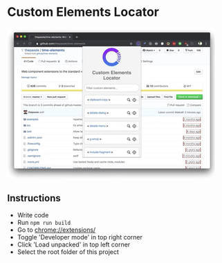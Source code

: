 # Custom Elements Locator

![demo](./meta_assets/giphytime.gif)

## Instructions

- Write code
- Run `npm run build`
- Go to [chrome://extensions/](chrome://extensions/)
- Toggle 'Developer mode' in top right corner
- Click 'Load unpacked' in top left corner
- Select the root folder of this project
